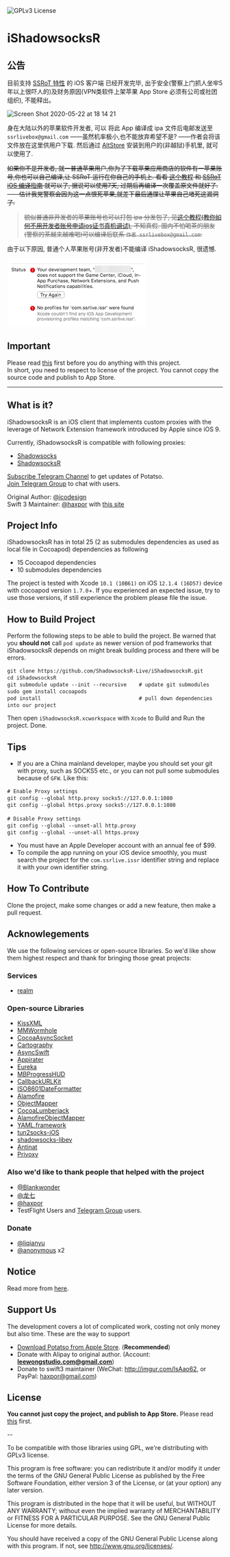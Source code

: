 <!-- 
[![donate button](https://img.shields.io/badge/$-donate-ff69b4.svg?maxAge=2592000&amp;style=flat)](https://github.com/haxpor/donate)
-->

![GPLv3 License](https://img.shields.io/badge/License-GPLv3-blue.svg)

# iShadowsocksR 

## 公告

目前支持 [SSRoT 特性](https://github.com/ShadowsocksR-Live/shadowsocksr-native/wiki) 的 iOS 客户端 已经开发完毕, 出于安全(警察上门抓人坐牢5年以上很吓人的)及财务原因(VPN类软件上架苹果 App Store 必须有公司或社团组织), 不能释出。

![Screen Shot 2020-05-22 at 18 14 21](https://user-images.githubusercontent.com/30760636/82657737-70b22680-9c58-11ea-804b-65bff0a60ff5.png)

身在大陆以外的苹果软件开发者, 可以 将此 App 编译成 ipa 文件后电邮发送至 `ssrlivebox@gmail.com` ——虽然机率极小,也不能放弃希望不是? ——作者会将该文件放在这里供用户下载. 然后通过 [AltStore](https://altstore.io/) 安装到用户的(非越狱)手机里, 就可以使用了.

~~如果你不是开发者, 就一普通苹果用户,你为了下载苹果应用商店的软件有一苹果账号,你也可以自己编译,让 SSRoT 运行在你自己的手机上. 看看 [这个教程](https://blog.csdn.net/foreverling_ling/article/details/56671458) 和 [SSRoT iOS 编译指南](#how-to-build-project) 就可以了, 据说可以使用7天, 过期后再编译一次覆盖原文件就好了.——估计我党警察会因为这一点恨死苹果,就差下最后通牒让苹果自己堵死这漏洞了.~~

> ~~貌似普通非开发者的苹果账号也可以打包 ipa 分发包了, 见[这个教程(教你如何不用开发者账号申请ios证书真机调试)](https://zhuanlan.zhihu.com/p/44203227), 不知真假. 国内不怕喝茶的朋友(警察的茶越来越难喝)可以编译后联系 `作者 ssrlivebox@gmail.com`.~~

由于以下原因, 普通个人苹果账号(非开发者)不能编译 iShadowsocksR, 很遗憾.

![img](./xcode.png)

## Important

Please read [this](https://github.com/ShadowsocksR-Live/iShadowsocksR/blob/master/ADHERE_LICENSE.md) first before you do anything with this project.  
In short, you need to respect to license of the project. You cannot copy the source code and publish to App Store.

---

## What is it?

iShadowsocksR is an iOS client that implements custom proxies with the leverage of Network Extension framework introduced by Apple since iOS 9.

Currently, iShadowsocksR is compatible with following proxies:

- [Shadowsocks](https://shadowsocks.org)
- [ShadowsocksR](https://github.com/breakwa11/shadowsocks-rss)

[Subscribe Telegram Channel](https://telegram.me/potatso) to get updates of Potatso.  
[Join Telegram Group](https://telegram.me/joinchat/BT0c4z49OGNZXwl9VsO0uQ) to chat with users.

Original Author: [@icodesign](https://twitter.com/icodesign_me)  
Swift 3 Maintainer: [@haxpor](https://twitter.com/haxpor) with [this site](https://github.com/haxpor/Potatso)

## Project Info

iShadowsocksR has in total 25 (2 as submodules dependencies as used as local file in Cocoapod) dependencies as following

* 15 Cocoapod dependencies
* 10 submodules dependencies

The project is tested with Xcode `10.1 (10B61)` on iOS `12.1.4 (16D57)` device with cocoapod version `1.7.0`+.
If you experienced an expected issue, try to use those versions, if still experience the problem please file the issue.

## How to Build Project

Perform the following steps to be able to build the project.
Be warned that you **should not** call `pod update` as newer version of pod frameworks that iShadowsocksR depends on might break building process and there will be errors.

```
git clone https://github.com/ShadowsocksR-Live/iShadowsocksR.git
cd iShadowsocksR
git submodule update --init --recursive    # update git submodules
sudo gem install cocoapods
pod install                                # pull down dependencies into our project
```
Then open `iShadowsocksR.xcworkspace` with `Xcode` to Build and Run the project. Done.

## Tips

- If you are a China mainland developer, maybe you should set your git with proxy, such as SOCKS5 etc., or you can not pull some submodules because of `GFW`. Like this:
```
# Enable Proxy settings
git config --global http.proxy socks5://127.0.0.1:1080
git config --global https.proxy socks5://127.0.0.1:1080

# Disable Proxy settings
git config --global --unset-all http.proxy
git config --global --unset-all https.proxy
```
- You must have an Apple Developer account with an annual fee of $99.
- To compile the app running on your iOS device smoothly, you must search the project for the `com.ssrlive.issr` identifier string and replace it with your own identifier string.


## How To Contribute

Clone the project, make some changes or add a new feature, then make a pull request.

## Acknowlegements

We use the following services or open-source libraries. So we'd like show them highest respect and thank for bringing those great projects:

### Services

- [realm](https://realm.io/)

### Open-source Libraries

- [KissXML](https://github.com/robbiehanson/KissXML)
- [MMWormhole](https://github.com/mutualmobile/MMWormhole)
- [CocoaAsyncSocket](https://github.com/robbiehanson/CocoaAsyncSocket)
- [Cartography](https://github.com/robb/Cartography)
- [AsyncSwift](https://github.com/duemunk/Async)
- [Appirater](https://github.com/arashpayan/appirater)
- [Eureka](https://github.com/xmartlabs/Eureka)
- [MBProgressHUD](https://github.com/matej/MBProgressHUD)
- [CallbackURLKit](https://github.com/phimage/CallbackURLKit)
- [ISO8601DateFormatter](https://github.com/boredzo/iso-8601-date-formatter)
- [Alamofire](https://github.com/Alamofire/Alamofire)
- [ObjectMapper](https://github.com/Hearst-DD/ObjectMapper)
- [CocoaLumberjack](https://github.com/CocoaLumberjack/CocoaLumberjack)
- [AlamofireObjectMapper](https://github.com/tristanhimmelman/AlamofireObjectMapper)
- [YAML.framework](https://github.com/mirek/YAML.framework)
- [tun2socks-iOS](https://github.com/shadowsocks/tun2socks-iOS)
- [shadowsocks-libev](https://github.com/shadowsocks/shadowsocks-libev)
- [Antinat](http://antinat.sourceforge.net/)
- [Privoxy](https://www.privoxy.org/)

### Also we'd like to thank people that helped with the project

- [@Blankwonder](https://twitter.com/Blankwonder)
- [@龙七](#)
- [@haxpor](https://twitter.com/haxpor)
- TestFlight Users and [Telegram Group](https://telegram.me/joinchat/BT0c4z49OGNZXwl9VsO0uQ) users.

### Donate
- [@liqianyu](https://twitter.com/liqianyu)
- [@anonymous](#) x2

## Notice

Read more from [here](https://github.com/ShadowsocksR-Live/iShadowsocksR/blob/master/ADHERE_LICENSE.md).

## Support Us

The development covers a lot of complicated work, costing not only money but also time.
These are the way to support

- [Download Potatso from Apple Store](https://itunes.apple.com/app/apple-store/id1070901416?pt=2305194&ct=potatso.github&mt=8). (**Recommended**) 
- Donate with Alipay to original author. (Account: **leewongstudio.com@gmail.com**)
- Donate to swift3 maintainer (WeChat: http://imgur.com/lsAao62, or PayPal: haxpor@gmail.com)

## License

**You cannot just copy the project, and publish to App Store.**  Please read [this](https://github.com/ShadowsocksR-Live/iShadowsocksR/blob/master/ADHERE_LICENSE.md) first.

--

To be compatible with those libraries using GPL, we're distributing with GPLv3 license.

This program is free software: you can redistribute it and/or modify it under the terms of the GNU General Public License as published by the Free Software Foundation, either version 3 of the License, or (at your option) any later version.

This program is distributed in the hope that it will be useful, but WITHOUT ANY WARRANTY; without even the implied warranty of MERCHANTABILITY or FITNESS FOR A PARTICULAR PURPOSE. See the GNU General Public License for more details.

You should have received a copy of the GNU General Public License along with this program. If not, see http://www.gnu.org/licenses/.

